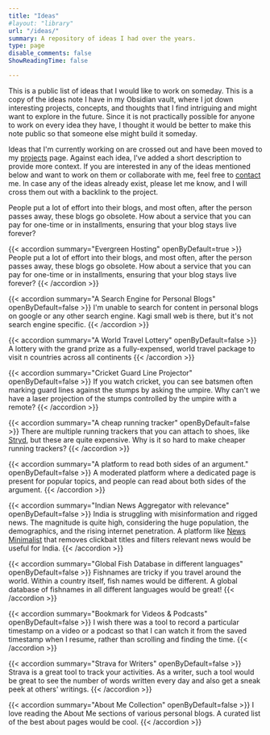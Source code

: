 ```yaml
---
title: "Ideas"
#layout: "library"
url: "/ideas/"
summary: A repository of ideas I had over the years.
type: page
disable_comments: false
ShowReadingTime: false

---
```


This is a public list of ideas that I would like to work on someday. This is a copy of the ideas note I have in my Obsidian vault, where I jot down interesting projects, concepts, and thoughts that I find intriguing and might want to explore in the future. Since it is not practically possible for anyone to work on every idea they have, I thought it would be better to make this note public so that someone else might build it someday.

Ideas that I'm currently working on are crossed out and have been moved to my [projects](/projects) page. Against each idea, I've added a short description to provide more context. If you are interested in any of the ideas mentioned below and want to work on them or collaborate with me, feel free to [contact](/contact) me. In case any of the ideas already exist, please let me know, and I will cross them out with a backlink to the project.



People put a lot of effort into their blogs, and most often, after the person passes away, these blogs go obsolete. How about a service that you can pay for one-time or in installments, ensuring that your blog stays live forever?


{{< accordion summary="Evergreen Hosting" openByDefault=true >}}
People put a lot of effort into their blogs, and most often, after the person passes away, these blogs go obsolete. How about a service that you can pay for one-time or in installments, ensuring that your blog stays live forever?
{{< /accordion >}}


{{< accordion summary="A Search Engine for Personal Blogs" openByDefault=false >}}
I'm unable to search for content in personal blogs on google or any other search engine. Kagi small web is there, but it's not search engine specific.
{{< /accordion >}}


{{< accordion summary="A World Travel Lottery" openByDefault=false >}}
A lottery with the grand prize as a fully-expensed, world travel package to visit n countries across all continents
{{< /accordion >}}

{{< accordion summary="Cricket Guard Line Projector" openByDefault=false >}}
If you watch cricket, you can see batsmen often marking guard lines against the stumps by asking the umpire. Why can't we have a laser projection of the stumps controlled by the umpire with a remote?
{{< /accordion >}}

{{< accordion summary="A cheap running tracker" openByDefault=false >}}
There are multiple running trackers that you can attach to shoes, like [Stryd](https://www.stryd.com/gl/en?utm_source=rishikeshs.com), but these are quite expensive. Why is it so hard to make cheaper running trackers?
{{< /accordion >}}


{{< accordion summary="A platform to read both sides of an argument." openByDefault=false >}}
A moderated platform where a dedicated page is present for popular topics, and people can read about both sides of the argument.
{{< /accordion >}}

{{< accordion summary="Indian News Aggregator with relevance" openByDefault=false >}}
India is struggling with misinformation and rigged news. The magnitude is quite high, considering the huge population, the demographics, and the rising internet penetration. A platform like [News Minimalist](https://newsminimalist) that removes clickbait titles and filters relevant news would be useful for India.
{{< /accordion >}}

{{< accordion summary="Global Fish Database in different languages" openByDefault=false >}}
Fishnames are tricky if you travel around the world. Within a country itself, fish names would be different. A global database of fishnames in all different languages would be great!
{{< /accordion >}}

{{< accordion summary="Bookmark for Videos & Podcasts" openByDefault=false >}}
I wish there was a tool to record a particular timestamp on a video or a podcast so that I can watch it from the saved timestamp when I resume, rather than scrolling and finding the time.
{{< /accordion >}}

{{< accordion summary="Strava for Writers" openByDefault=false >}}
Strava is a great tool to track your activities. As a writer, such a tool would be great to see the number of words written every day and also get a sneak peek at others' writings.
{{< /accordion >}}


{{< accordion summary="About Me Collection" openByDefault=false >}}
I love reading the About Me sections of various personal blogs. A curated list of the best about pages would be cool.
{{< /accordion >}}

